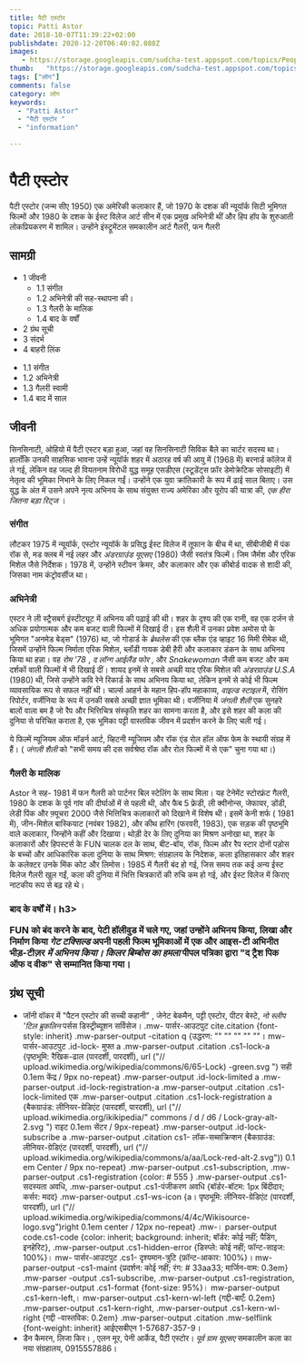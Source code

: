 ```yaml
---
title: पैटी एस्टोर 
topic: Patti Astor
date: 2018-10-07T11:39:22+02:00
publishdate: 2020-12-20T06:40:02.088Z
images: 
   - https://storage.googleapis.com/sudcha-test.appspot.com/topics/People/patti_astor/1.jpeg
thumb:   "https://storage.googleapis.com/sudcha-test.appspot.com/topics/People/patti_astor/thumb.jpeg"
tags: ["लोग"]
comments: false
category: लोग
keywords: 
  - "Patti Astor"
  - "पैटी एस्टोर "
  - "information"

---
```

<h1> पैटी एस्टोर </h1> <p> पैटी एस्टोर (जन्म सीए 1950) एक अमेरिकी कलाकार हैं, जो 1970 के दशक की न्यूयॉर्क सिटी भूमिगत फिल्मों और 1980 के दशक के ईस्ट विलेज आर्ट सीन में एक प्रमुख अभिनेत्री थीं और हिप हॉप के शुरुआती लोकप्रियकरण में शामिल। उन्होंने इंस्ट्रूमेंटल समकालीन आर्ट गैलरी, फन गैलरी </p> <h2> सामग्री </h2> <ul> <li> 1 जीवनी <ul> <li> 1.1 संगीत </li> <li> 1.2 अभिनेत्री की सह-स्थापना की। </li> <li> 1.3 गैलरी के मालिक </li> <li> 1.4 बाद के वर्षों </li> </ul> </li> <li> 2 ग्रंथ सूची </li> <li> 3 संदर्भ </li> <li> 4 बाहरी लिंक </li> </ul> <ul> <li> 1.1 संगीत </li> <li> 1.2 अभिनेत्री </li> <li> 1.3 गैलरी स्वामी </li> <li> 1.4 बाद में साल </li> </ul> <h2> जीवनी </h2> <p> सिनसिनाटी, ओहियो में पैटी एस्टर बड़ा हुआ, जहां वह सिनसिनाटी सिविक बैले का चार्टर सदस्य था। हालाँकि उनकी साहसिक भावना उन्हें न्यूयॉर्क शहर में अठारह वर्ष की आयु में (1968 में) बरनार्ड कॉलेज में ले गई, लेकिन वह जल्द ही वियतनाम विरोधी युद्ध समूह एसडीएस (स्टूडेंट्स फ़ॉर डेमोक्रेटिक सोसाइटी) में नेतृत्व की भूमिका निभाने के लिए निकल गईं। उन्होंने एक युवा क्रांतिकारी के रूप में ढाई साल बिताए। उस युद्ध के अंत में उसने अपने नृत्य अभिनय के साथ संयुक्त राज्य अमेरिका और यूरोप की यात्रा की, <i> एक हीरा जितना बड़ा रिट्ज </i>। </p> <h3> संगीत </h3> <p> लौटकर 1975 में न्यूयॉर्क, एस्टोर न्यूयॉर्क के प्रसिद्ध ईस्ट विलेज में तूफान के बीच में था, सीबीजीबी में पंक रॉक से, मड क्लब में नई लहर और <i> अंडरग्राउंड यूएसए </i> (1980) जैसी स्वतंत्र फिल्में। जिम जैर्मश और एरिक मिशेल जैसे निर्देशक। 1978 में, उन्होंने स्टीवन क्रेमर, और कलाकार और एक कीबोर्ड वादक से शादी की, जिसका नाम कंट्रोवर्सीज था। </p> <h3> अभिनेत्री </h3> <p> एस्टर ने ली स्ट्रैसबर्ग इंस्टीट्यूट में अभिनय की पढ़ाई की थी। शहर के दृश्य की एक रानी, ​​वह एक दर्जन से अधिक प्रयोगात्मक और कम बजट वाली फिल्मों में दिखाई दी। इस शैली में उनका प्रवेश अमोस पो के भूमिगत "अनमेड बेड्स" (1976) था, जो गोडार्ड के <i> ब्रेथलेस </i> की एक ब्लैक एंड व्हाइट 16 मिमी रीमेक थी, जिसमें उन्होंने फिल्म निर्माता एरिक मिशेल, ब्लॉंडी गायक डेबी हैरी और कलाकार डंकन के साथ अभिनय किया था हन्ना। वह <i> रोम '78 </i>, <i> द लॉन्ग आईलैंड फोर </i>, और <i> Snakewoman </i> जैसी कम बजट और कम दर्शकों वाली फिल्मों में भी दिखाई दीं। शायद इनमें से सबसे अच्छी याद एरिक मिशेल की <i> अंडरग्राउंड U.S.A </i> (1980) थी, जिसे उन्होंने कवि रेने रिकार्ड के साथ अभिनय किया था, लेकिन इनमें से कोई भी फिल्म व्यावसायिक रूप से सफल नहीं थी। चार्ल्स आहर्न के महान हिप-हॉप महाकाव्य, <i> वाइल्ड स्टाइल </i> में, रोसिंग रिपोर्टर, वर्जीनिया के रूप में उनकी सबसे अच्छी ज्ञात भूमिका थी। वर्जीनिया में <i> जंगली शैली </i> एक सुनहरे बालों वाला बम है जो रैप और भित्तिचित्र संस्कृति शहर का सामना करता है, और इसे शहर की कला की दुनिया से परिचित कराता है, एक भूमिका पट्टी वास्तविक जीवन में प्रदर्शन करने के लिए चली गई। </p> <p > ये फिल्में म्यूजियम ऑफ मॉडर्न आर्ट, व्हिटनी म्यूजियम और रॉक एंड रोल हॉल ऑफ फेम के स्थायी संग्रह में हैं। (<i> जंगली शैली </i> को "सभी समय की दस सर्वश्रेष्ठ रॉक और रोल फिल्मों में से एक" चुना गया था।) </p> <h3> गैलरी के मालिक </h3> <p> Astor ने सह- 1981 में फन गैलरी को पार्टनर बिल स्टेलिंग के साथ मिला। यह टेनेमेंट स्टोरफ्रंट गैलरी, 1980 के दशक के पूर्व गांव की दीर्घाओं में से पहली थी, और फैब 5 फ्रेडी, ली क्वीनोन्स, जेफायर, डोंडी, लेडी पिंक और फ़्यूचरा 2000 जैसे भित्तिचित्र कलाकारों को दिखाने में विशेष थी। इसमें केनी शर्फ ( 1981 में), जीन-मिशेल बास्कियाट (नवंबर 1982), और कीथ हारिंग (फरवरी, 1983), एक सड़क की पृष्ठभूमि वाले कलाकार, जिन्होंने कहीं और दिखाया। थोड़ी देर के लिए दुनिया का मिश्रण अनोखा था, शहर के कलाकारों और हिपस्टर्स के FUN चालक दल के साथ, बीट-बॉय, रॉक, फिल्म और रैप स्टार दोनों पड़ोस के बच्चों और आधिकारिक कला दुनिया के साथ मिश्रण: संग्रहालय के निदेशक, कला इतिहासकार और शहर के कलेक्टर उनके मिंक कोट और लिमोस। 1985 में गैलरी बंद हो गई, जिस समय तक कई अन्य ईस्ट विलेज गैलरी खुल गईं, कला की दुनिया में भित्ति चित्रकारों की रुचि कम हो गई, और ईस्ट विलेज में किराए नाटकीय रूप से बढ़ रहे थे। </p> <h3> बाद के वर्षों में। h3> <p> FUN को बंद करने के बाद, पेटी हॉलीवुड में चले गए, जहां उन्होंने अभिनय किया, लिखा और निर्माण किया <i> गेट टक्सिल्ड </i> अपनी पहली फिल्म भूमिकाओं में एक और आइस-टी अभिनीत भीड़-टीज़र <i> में अभिनय किया। किलर बिम्बोस का हमला </i> पीपल पत्रिका द्वारा "द ट्रैश पिक ऑफ द वीक" से सम्मानित किया गया। </p> <h2> ग्रंथ सूची </h2> <ul> <li> जॉनी वॉकर में "पैटन एस्टोर की सच्ची कहानी" , जेनेट बेकमैन, पट्टी एस्टोर, पीटर बेस्टे, <i> नो स्लीप 'टिल ब्रुकलिन </i> पर्सस डिस्ट्रीब्यूशन सर्विसेज। .mw- पार्सर-आउटपुट cite.citation {font-style: inherit} .mw-parser-output -citation q {उद्धरण: "" "" "" "" ""। mw- पार्सर-आउटपुट .id-lock- मुफ्त a .mw-parser-output .citation .cs1-lock-a {पृष्ठभूमि: रैखिक-ढाल (पारदर्शी, पारदर्शी), url ("// upload.wikimedia.org/wikipedia/commons/6/65-Lock) -green.svg ") सही 0.1em केंद्र / 9px no-repeat} .mw-parser-output .id-lock-limited a .mw-parser-output .id-lock-registration-a .mw-parser-output .citation .cs1-lock-limited एक .mw-parser-output .citation .cs1-lock-registration a {बैकग्राउंड: लीनियर-ग्रेडिएंट (पारदर्शी, पारदर्शी), url ("// upload.wikimedia.org/ikikipedia/" commons / d / d6 / Lock-gray-alt-2.svg ") राइट 0.1em सेंटर / 9px-repeat} .mw-parser-output .id-lock-subscribe a .mw-parser-output .citation cs1- लॉक-सब्सक्रिप्शन {बैकग्राउंड: लीनियर-ग्रेडिएंट (पारदर्शी, पारदर्शी), url ("// upload.wikimedia.org/wikipedia/commons/a/aa/Lock-red-alt-2.svg")) 0.1 em Center / 9px no-repeat} .mw-parser-output .cs1-subscription, .mw-parser-output .cs1-registration {color: # 555 } .mw-parser-output .cs1- सदस्यता अवधि, .mw-parser-output .cs1-पंजीकरण अवधि {बॉर्डर-बॉटम: 1px बिंदीदार; कर्सर: मदद} .mw-parser-output .cs1-ws-icon {a। पृष्ठभूमि: लीनियर-ग्रेडिएंट (पारदर्शी, पारदर्शी), url ("// upload.wikimedia.org/wikipedia/commons/4/4c/Wikisource-logo.svg")right 0.1em center / 12px no-repeat} .mw-। parser-output code.cs1-code {color: inherit; background: inherit; बॉर्डर: कोई नहीं; पैडिंग, इनहेरिट}, .mw-parser-output .cs1-hidden-error {डिस्प्ले: कोई नहीं; फॉन्ट-साइज: 100%}। mw- पार्सर-आउटपुट .cs1- दृश्यमान-त्रुटि {फ़ॉन्ट-आकार: 100%}। mw-parser-output -cs1-maint {प्रदर्शन: कोई नहीं; रंग: # 33aa33; मार्जिन-वाम: 0.3em} .mw-parser -output .cs1-subscribe, .mw-parser-output .cs1-registration, .mw-parser-output .cs1-format {font-size: 95%}। mw-parser-output .cs1-kern-left,। mw-parser-output .cs1-kern-wl-left {गद्दी-बाएँ: 0.2em} .mw-parser-output .cs1-kern-right, .mw-parser-output .cs1-kern-wl-right {गद्दी -वास्तविक: 0.2em} .mw-parser-output .citation .mw-selflink {font-weight: inherit} आईएसबीएन 1-57687-357-9। </li> <li> डैन कैमरन, लिजा किर। , एलन मूर, पेनी आर्केड, पैटी एस्टोर। <i> पूर्व ग्राम यूएसए </i> समकालीन कला का नया संग्रहालय, 0915557886। </li> </i> 